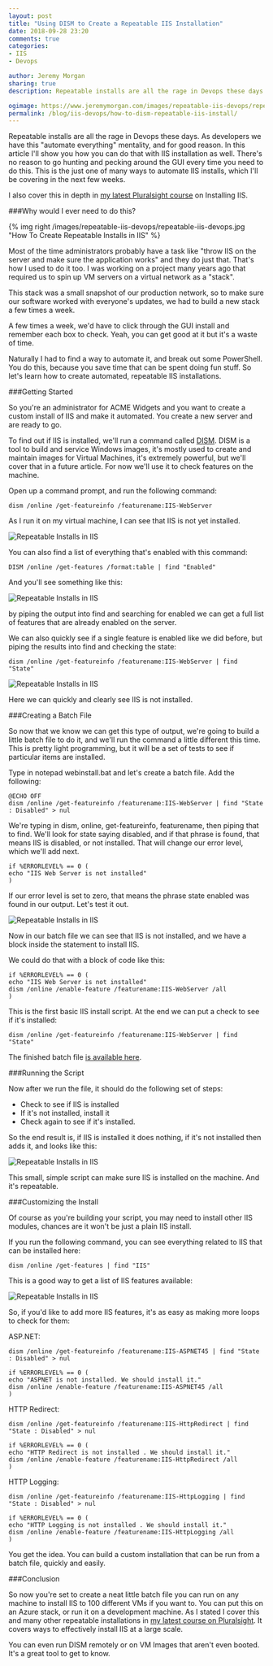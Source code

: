 ```yaml
---
layout: post
title: "Using DISM to Create a Repeatable IIS Installation"
date: 2018-09-28 23:20
comments: true
categories: 
- IIS
- Devops

author: Jeremy Morgan
sharing: true
description: Repeatable installs are all the rage in Devops these days. As developers we have this "automate everything" mentality, and for good reason. In this article I'll show you how you can do that with IIS installation as well.

ogimage: https://www.jeremymorgan.com/images/repeatable-iis-devops/repeatable-iis-devops-og.jpg
permalink: /blog/iis-devops/how-to-dism-repeatable-iis-install/
---
```

Repeatable installs are all the rage in Devops these days. As developers we have this "automate everything" mentality, and for good reason. In this article I'll show you how you can do that with IIS installation as well. There's no reason to go hunting and pecking around the GUI every time you need to do this. This is the just one of many ways to automate IIS installs, which I'll be covering in the next few weeks.

I also cover this in depth in <a href="https://pluralsight.pxf.io/c/1221983/424552/7490?u=https%3A%2F%2Fwww.pluralsight.com%2Fcourses%2Finstalling-configuring-iis" target="_blank">my latest Pluralsight course</a> on Installing IIS. 

###Why would I ever need to do this? 

{% img right /images/repeatable-iis-devops/repeatable-iis-devops.jpg "How To Create Repeatable Installs in IIS" %}

Most of the time administrators probably have a task like "throw IIS on the server and make sure the application works" and they do just that. That's how I used to do it too. I was working on a project many years ago that required us to spin up VM servers on a virtual network as a "stack".

This stack was a small snapshot of our production network, so to make sure our software worked with everyone's updates, we had to build a new stack a few times a week. 

A few times a week, we'd have to click through the GUI install and remember each box to check. Yeah, you can get good at it but it's a waste of time. 

Naturally I had to find a way to automate it, and break out some PowerShell. You do this, because you save time that can be spent doing fun stuff. So let's learn how to create automated, repeatable IIS installations. 


###Getting Started

So you're an administrator for ACME Widgets and you want to create a custom install of IIS and make it automated. You create a new server and are ready to go. 

To find out if IIS is installed, we'll run a command called <a href="https://docs.microsoft.com/en-us/windows-hardware/manufacture/desktop/what-is-dism" target="_blank">DISM</a>. DISM is a tool to build and service Windows images, it's mostly used to create and maintain images for Virtual Machines, it's extremely powerful, but we'll cover that in a future article. For now we'll use it to check features on the machine. 

Open up a command prompt, and run the following command:

```
dism /online /get-featureinfo /featurename:IIS-WebServer 
```

As I run it on my virtual machine, I can see that IIS is not yet installed.

![Repeatable Installs in IIS](/images/repeatable-iis-devops/repeatable-iis-devops-01.jpg)

You can also find a list of everything that's enabled with this command:

```
DISM /online /get-features /format:table | find "Enabled"
```

And you'll see something like this:

![Repeatable Installs in IIS](/images/repeatable-iis-devops/repeatable-iis-devops-02.jpg)

by piping the output into find and searching for enabled we can get a full list of features that are already enabled on the server. 

We can also quickly see if a single feature is enabled like we did before, but piping the results into find and checking the state:

```
dism /online /get-featureinfo /featurename:IIS-WebServer | find "State"
```

![Repeatable Installs in IIS](/images/repeatable-iis-devops/repeatable-iis-devops-03.jpg)

Here we can quickly and clearly see IIS is not installed. 

###Creating a Batch File

So now that we know we can get this type of output, we're going to build a little batch file to do it, and we'll run the command a little different this time. This is pretty light programming, but it will be a set of tests to see if particular items are installed. 

Type in notepad webinstall.bat and let's create a batch file. Add the following:

```
@ECHO OFF
dism /online /get-featureinfo /featurename:IIS-WebServer | find "State : Disabled" > nul
```

We're typing in dism, online, get-featureinfo, featurename, then piping that to find. We'll look for state saying disabled, and if that phrase is found, that means IIS is disabled, or not installed. That will change our error level, which we'll add next. 

```
if %ERRORLEVEL% == 0 (
echo "IIS Web Server is not installed"
)
```
If our error level is set to zero, that means the phrase state enabled was found in our output. Let's test it out. 

![Repeatable Installs in IIS](/images/repeatable-iis-devops/repeatable-iis-devops-04.jpg)


Now in our batch file we can see that IIS is not installed, and we have a block inside the statement to install IIS. 

We could do that with a block of code like this:

```
if %ERRORLEVEL% == 0 (
echo "IIS Web Server is not installed"
dism /online /enable-feature /featurename:IIS-WebServer /all
)
```

This is the first basic IIS install script. At the end we can put a check to see if it's installed:

```
dism /online /get-featureinfo /featurename:IIS-WebServer | find "State"
```

The finished batch file <a href="https://gist.github.com/JeremyMorgan/5f5ca70db82bd645d891c1aedd4e1d2b" target="_blank">is available here</a>. 

###Running the Script

Now after we run the file, it should do the following set of steps:

- Check to see if IIS is installed
- If it's not installed, install it
- Check again to see if it's installed. 

So the end result is, if IIS is installed it does nothing, if it's not installed then adds it, and looks like this:

![Repeatable Installs in IIS](/images/repeatable-iis-devops/repeatable-iis-devops-05.jpg)

This small, simple script can make sure IIS is installed on the machine. And it's repeatable. 

###Customizing the Install

Of course as you're building your script, you may need to install other IIS modules, chances are it won't be just a plain IIS install.

If you run the following command, you can see everything related to IIS that can be installed here:

```
dism /online /get-features | find "IIS"
```

This is a good way to get a list of IIS features available: 

![Repeatable Installs in IIS](/images/repeatable-iis-devops/repeatable-iis-devops-06.jpg)

So, if you'd like to add more IIS features, it's as easy as making more loops to check for them:

ASP.NET:

```
dism /online /get-featureinfo /featurename:IIS-ASPNET45 | find "State : Disabled" > nul

if %ERRORLEVEL% == 0 (
echo "ASPNET is not installed. We should install it."
dism /online /enable-feature /featurename:IIS-ASPNET45 /all
)
```

HTTP Redirect:

```
dism /online /get-featureinfo /featurename:IIS-HttpRedirect | find "State : Disabled" > nul

if %ERRORLEVEL% == 0 (
echo "HTTP Redirect is not installed . We should install it."
dism /online /enable-feature /featurename:IIS-HttpRedirect /all
)
```

HTTP Logging:

```
dism /online /get-featureinfo /featurename:IIS-HttpLogging | find "State : Disabled" > nul

if %ERRORLEVEL% == 0 (
echo "HTTP Logging is not installed . We should install it."
dism /online /enable-feature /featurename:IIS-HttpLogging /all
)
```

You get the idea. You can build a custom installation that can be run from a batch file, quickly and easily. 

###Conclusion

So now you're set to create a neat little batch file you can run on any machine to install IIS to 100 different VMs if you want to. You can put this on an Azure stack, or run it on a development machine. As I stated I cover this and many other repeatable installations in <a href="https://pluralsight.pxf.io/c/1221983/424552/7490?u=https%3A%2F%2Fwww.pluralsight.com%2Fcourses%2Finstalling-configuring-iis" target="_blank">my latest course on Pluralsight</a>. It covers ways to effectively install IIS at a large scale. 

You can even run DISM remotely or on VM Images that aren't even booted. It's a great tool to get to know. 




